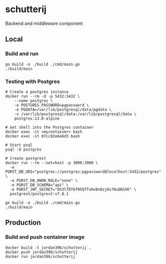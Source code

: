 # schutterij
Backend and middleware component

## Local
### Build and run
```
go build -o ./build ./cmd/main.go
./build/main
```

### Testing with Postgres
```
# Create a postgres instance
docker run --rm -d -p 5432:5432 \
    --name postgres \
    -e POSTGRES_PASSWORD=pgpassword \
    -e PGDATA=/var/lib/postgresql/data/pgdata \
    -v /var/lib/postgresql/data:/var/lib/postgresql/data \
    postgres:13.0-alpine

# Get shell into the Postgres container
docker exec -it <mycontainer> bash
docker exec -it 87cc82e6e6d3 bash

# Start psql
psql -U postgres

# Create postgrest
docker run --rm --net=host -p 3000:3000 \
  -e PGRST_DB_URI="postgres://postgres:pgpassword@localhost:5432/postgres" \
  -e PGRST_DB_ANON_ROLE="none" \
  -e PGRST_DB_SCHEMA="api" \
  -e PGRST_JWT_SECRET="bh3lfEY6f0hQ7TxHv0n8zj6s76ubN1hK" \
  postgrest/postgrest:v7.0.1

go build -o ./build ./cmd/main.go
./build/main
```

## Production
### Build and push container image
```
docker build -t jordan396/schutterij .
docker push jordan396/schutterij
docker run jordan396/schutterij
```